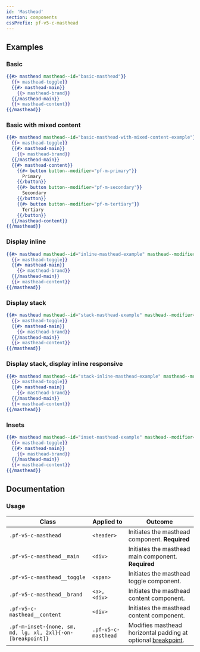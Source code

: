 ```yaml
---
id: 'Masthead'
section: components
cssPrefix: pf-v5-c-masthead
---
```


## Examples
### Basic
```hbs
{{#> masthead masthead--id="basic-masthead"}}
  {{> masthead-toggle}}
  {{#> masthead-main}}
    {{> masthead-brand}}
  {{/masthead-main}}
  {{> masthead-content}}
{{/masthead}}
```

### Basic with mixed content
```hbs
{{#> masthead masthead--id="basic-masthead-with-mixed-content-example"}}
  {{> masthead-toggle}}
  {{#> masthead-main}}
    {{> masthead-brand}}
  {{/masthead-main}}
  {{#> masthead-content}}
    {{#> button button--modifier="pf-m-primary"}}
      Primary
    {{/button}}
    {{#> button button--modifier="pf-m-secondary"}}
      Secondary
    {{/button}}
    {{#> button button--modifier="pf-m-tertiary"}}
      Tertiary
    {{/button}}
  {{/masthead-content}}
{{/masthead}}
```

### Display inline
```hbs
{{#> masthead masthead--id="inline-masthead-example" masthead--modifier="pf-m-display-inline"}}
  {{> masthead-toggle}}
  {{#> masthead-main}}
    {{> masthead-brand}}
  {{/masthead-main}}
  {{> masthead-content}}
{{/masthead}}
```

### Display stack
```hbs
{{#> masthead masthead--id="stack-masthead-example" masthead--modifier="pf-m-display-stack"}}
  {{> masthead-toggle}}
  {{#> masthead-main}}
    {{> masthead-brand}}
  {{/masthead-main}}
  {{> masthead-content}}
{{/masthead}}
```

### Display stack, display inline responsive
```hbs
{{#> masthead masthead--id="stack-inline-masthead-example" masthead--modifier="pf-m-display-inline pf-m-display-stack-on-lg pf-m-display-inline-on-2xl"}}
  {{> masthead-toggle}}
  {{#> masthead-main}}
    {{> masthead-brand}}
  {{/masthead-main}}
  {{> masthead-content}}
{{/masthead}}
```

### Insets
```hbs
{{#> masthead masthead--id="inset-masthead-example" masthead--modifier="pf-m-inset-sm"}}
  {{> masthead-toggle}}
  {{#> masthead-main}}
    {{> masthead-brand}}
  {{/masthead-main}}
  {{> masthead-content}}
{{/masthead}}
```

## Documentation

### Usage

| Class | Applied to | Outcome |
| -- | -- | -- |
| `.pf-v5-c-masthead` | `<header>` | Initiates the masthead component. **Required** |
| `.pf-v5-c-masthead__main` | `<div>` | Initiates the masthead main component. **Required** |
| `.pf-v5-c-masthead__toggle` | `<span>` | Initiates the masthead toggle component. |
| `.pf-v5-c-masthead__brand` | `<a>, <div>` | Initiates the masthead content component. |
| `.pf-v5-c-masthead__content` | `<div>` | Initiates the masthead content component. |
| `.pf-m-inset-{none, sm, md, lg, xl, 2xl}{-on-[breakpoint]}` | `.pf-v5-c-masthead` | Modifies masthead horizontal padding at optional [breakpoint](/developer-resources/global-css-variables#breakpoint-variables-and-class-suffixes). |
